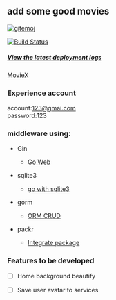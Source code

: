 ##  add some good movies  

[![gitemoj](https://camo.githubusercontent.com/2a4924a23bd9ef18afe793f4999b1b9ec474e48f/68747470733a2f2f696d672e736869656c64732e696f2f62616467652f6769746d6f6a692d253230f09f989c253230f09f988d2d4646444436372e7376673f7374796c653d666c61742d737175617265 "gitemoj success")](https://camo.githubusercontent.com/2a4924a23bd9ef18afe793f4999b1b9ec474e48f/68747470733a2f2f696d672e736869656c64732e696f2f62616467652f6769746d6f6a692d253230f09f989c253230f09f988d2d4646444436372e7376673f7374796c653d666c61742d737175617265)  

[![Build Status](https://www.travis-ci.org/br7roy/movie-system.svg?branch=master)](https://www.travis-ci.org/br7roy/movie-system)

#####  [View the latest deployment logs](deploy.log)


[MovieX](https://movie.takfu.tk)  

### Experience account  
account:123@gmai.com  
password:123  


### middleware using:
-   Gin
    -   [Go Web](https://github.com/bddbnet/gin_readme_zh)
    
-   sqlite3

    -   [go with sqlite3](https://godoc.org/github.com/mattn/go-sqlite3)
    
-   gorm
    -   [ORM CRUD](http://gorm.book.jasperxu.com)
    
-   packr
    -   [Integrate package](https://godoc.org/github.com/gobuffalo/packr/v2)

### Features to be developed
* [ ] Home background beautify
* [ ] Save user avatar to services

